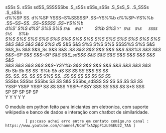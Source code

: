 
  sSSs  S.        sSSs  sdSS_SSSSSSbs   .S_sSSs      sSSs_sSSs     .S_SsS_S.    .S_SSSs     .S_sSSs    
 d%%SP  SS.      d%%SP  YSSS~S%SSSSSP  .SS~YS%%b    d%%SP~YS%%b   .SS~S*S~SS.  .SS~SSSSS   .SS~YS%%b   
d%S'    S%S     d%S'         S%S       S%S   `S%b  d%S'     `S%b  S%S `Y' S%S  S%S   SSSS  S%S   `S%b  
S%S     S%S     S%S          S%S       S%S    S%S  S%S       S%S  S%S     S%S  S%S    S%S  S%S    S%S  
S&S     S&S     S&S          S&S       S%S    d*S  S&S       S&S  S%S     S%S  S%S SSSS%S  S%S    S&S  
S&S_Ss  S&S     S&S_Ss       S&S       S&S   .S*S  S&S       S&S  S&S     S&S  S&S  SSS%S  S&S    S&S  
S&S~SP  S&S     S&S~SP       S&S       S&S_sdSSS   S&S       S&S  S&S     S&S  S&S    S&S  S&S    S&S  
S&S     S&S     S&S          S&S       S&S~YSY%b   S&S       S&S  S&S     S&S  S&S    S&S  S&S    S&S  
S*b     S*b     S*b          S*S       S*S   `S%b  S*b       d*S  S*S     S*S  S*S    S&S  S*S    S*S  
S*S.    S*S.    S*S.         S*S       S*S    S%S  S*S.     .S*S  S*S     S*S  S*S    S*S  S*S    S*S  
 SSSbs   SSSbs   SSSbs       S*S       S*S    S&S   SSSbs_sdSSS   S*S     S*S  S*S    S*S  S*S    S*S  
  YSSP    YSSP    YSSP       S*S       S*S    SSS    YSSP~YSSY    SSS     S*S  SSS    S*S  S*S    SSS  
                             SP        SP                                 SP          SP   SP          
                             Y         Y                                  Y           Y    Y           
                                                                                                       
                                                                                       
 O modulo em python feito para iniciantes em eletronica,
 com suporte wikipedia e banco de dados e interação com chatbot de similaridade.
             
             [ ps:caso achei erro entre em contato comigo,no canal : https://www.youtube.com/channel/UCmffxA2ppF1zL9SEU22_7AA ]
